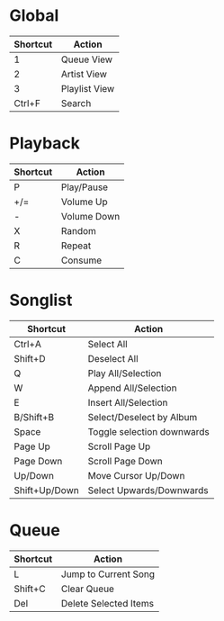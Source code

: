 # Global

| Shortcut | Action        |
| -------- | ------------- |
| 1        | Queue View    |
| 2        | Artist View   |
| 3        | Playlist View |
| Ctrl+F   | Search        |

# Playback

| Shortcut | Action      |
| -------- | ----------- |
| P        | Play/Pause  |
| +/=      | Volume Up   |
| -        | Volume Down |
| X        | Random      |
| R        | Repeat      |
| C        | Consume     |

# Songlist

| Shortcut      | Action                     |
| ------------- | -------------------------- |
| Ctrl+A        | Select All                 |
| Shift+D       | Deselect All               |
| Q             | Play All/Selection         |
| W             | Append All/Selection       |
| E             | Insert All/Selection       |
| B/Shift+B     | Select/Deselect by Album   |
| Space         | Toggle selection downwards |
| Page Up       | Scroll Page Up             |
| Page Down     | Scroll Page Down           |
| Up/Down       | Move Cursor Up/Down        |
| Shift+Up/Down | Select Upwards/Downwards   |

# Queue

| Shortcut | Action                |
| -------- | --------------------- |
| L        | Jump to Current Song  |
| Shift+C  | Clear Queue           |
| Del      | Delete Selected Items |
